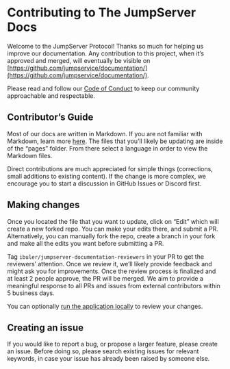 # Contributing to The JumpServer Docs

Welcome to the JumpServer Protocol! Thanks so much for helping us improve our documentation. Any contribution to this project, when it’s approved and merged, will eventually be visible on [https://github.com/jumpservice/documentation/](https://github.com/jumpservice/documentation/).

Please read and follow our [Code of Conduct](https://github.com/jumpserver/jumpserver/blob/dev/CODE_OF_CONDUCT.md) to keep our community approachable and respectable.

## Contributor’s Guide

Most of our docs are written in Markdown. If you are not familiar with Markdown, learn more [here](https://docs.github.com/en/github/writing-on-github/getting-started-with-writing-and-formatting-on-github/basic-writing-and-formatting-syntax). The files that you’ll likely be updating are inside of the “pages” folder. From there select a language in order to view the Markdown files.

Direct contributions are much appreciated for simple things (corrections, small additions to existing content). If the change is more complex, we encourage you to start a discussion in GitHub Issues or Discord first.

## Making changes

Once you located the file that you want to update, click on “Edit” which will create a new forked repo. You can make your edits there, and submit a PR. Alternatively, you can manually fork the repo, create a branch in your fork and make all the edits you want before submitting a PR.

Tag `ibuler/jumpserver-documentation-reviewers` in your PR to get the reviewers’ attention. Once we review it, we’ll likely provide feedback and might ask you for improvements. Once the review process is finalized and at least 2 people approve, the PR will be merged. We aim to provide a meaningful response to all PRs and issues from external contributors within 5 business days.

You can optionally [run the application locally](https://github.com/jumpservice/documentation/blob/dev/README.md) to review your changes.

## Creating an issue

If you would like to report a bug, or propose a larger feature, please create an issue. Before doing so, please search existing issues for relevant keywords, in case your issue has already been raised by someone else.
